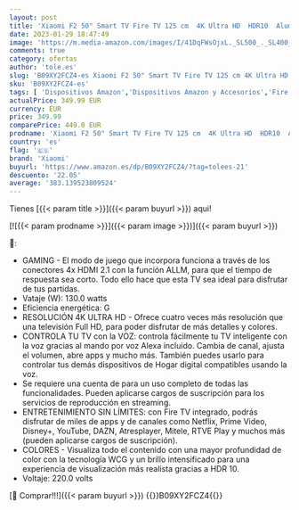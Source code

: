 ```yaml
---
layout: post
title: 'Xiaomi F2 50" Smart TV Fire TV 125 cm  4K Ultra HD  HDR10  Aluminio sin Marcos Airplay Prime Video  Netflix  Control de Voz de Alexa  HDMI 2.1  Bluetooth  USB  Sintonizador Triple  Modelo 2022  Negro'
date: 2023-01-29 18:47:49
image: 'https://m.media-amazon.com/images/I/41DqFWsOjxL._SL500_._SL400_.jpg'
comments: true
category: ofertas
author: 'tole.es'
slug: 'B09XY2FCZ4-es Xiaomi F2 50" Smart TV Fire TV 125 cm 4K Ultra HD HDR10...'
sku: 'B09XY2FCZ4-es'
tags: [ 'Dispositivos Amazon','Dispositivos Amazon y Accesorios','Fire TV','Televisores inteligentes','alexa','xiaomi','🇪🇸', ]
actualPrice: 349.99 EUR
currency: EUR
price: 349.99
comparePrice: 449.0 EUR
prodname: 'Xiaomi F2 50" Smart TV Fire TV 125 cm  4K Ultra HD  HDR10  Aluminio sin Marcos Airplay Prime Video  Netflix  Control de Voz de Alexa  HDMI 2.1  Bluetooth  USB  Sintonizador Triple  Modelo 2022  Negro'
country: 'es'
flag: '🇪🇸'
brand: 'Xiaomi'
buyurl: 'https://www.amazon.es/dp/B09XY2FCZ4/?tag=tolees-21'
descuento: '22.05'
average: '383.139523809524'
---
```


Tienes [{{< param title >}}]({{< param buyurl >}}) aqui!

[![{{< param prodname >}}]({{< param image >}})]({{< param buyurl >}})

🔎:

- GAMING - El modo de juego que incorpora funciona a través de los conectores 4x HDMI 2.1 con la función ALLM, para que el tiempo de respuesta sea corto. Todo ello hace que esta TV sea ideal para disfrutar de tus partidas.
- Vataje (W): 130.0 watts
- Eficiencia energética: G
- RESOLUCIÓN 4K ULTRA HD - Ofrece cuatro veces más resolución que una televisión Full HD, para poder disfrutar de más detalles y colores.
- CONTROLA TU TV con la VOZ: controla fácilmente tu TV inteligente con la voz gracias al mando por voz Alexa incluido. Cambia de canal, ajusta el volumen, abre apps y mucho más. También puedes usarlo para controlar tus demás dispositivos de Hogar digital compatibles usando la voz.
- Se requiere una cuenta de para un uso completo de todas las funcionalidades. Pueden aplicarse cargos de suscripción para los servicios de reproducción en streaming.
- ENTRETENIMIENTO SIN LÍMITES: con Fire TV integrado, podrás disfrutar de miles de apps y de canales como Netflix, Prime Video, Disney+, YouTube, DAZN, Atresplayer, Mitele, RTVE Play y muchos más (pueden aplicarse cargos de suscripción).
- COLORES - Visualiza todo el contenido con una mayor profundidad de color con la tecnología WCG y un brillo intensificado para una experiencia de visualización más realista gracias a HDR 10.
- Voltaje: 220.0 volts

[🛒 Comprar!!!]({{< param buyurl >}})
{{<world>}}B09XY2FCZ4{{</world>}}
